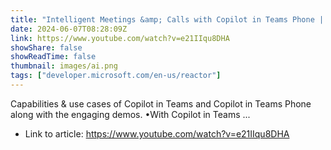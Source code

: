 ```yaml
---
title: "Intelligent Meetings &amp; Calls with Copilot in Teams Phone | #CopilotChronicles"
date: 2024-06-07T08:28:09Z
link: https://www.youtube.com/watch?v=e21IIqu8DHA
showShare: false
showReadTime: false
thumbnail: images/ai.png
tags: ["developer.microsoft.com/en-us/reactor"]
---
```

Capabilities & use cases of Copilot in Teams and Copilot in Teams Phone along with the engaging demos. •With Copilot in Teams ...

- Link to article: https://www.youtube.com/watch?v=e21IIqu8DHA
